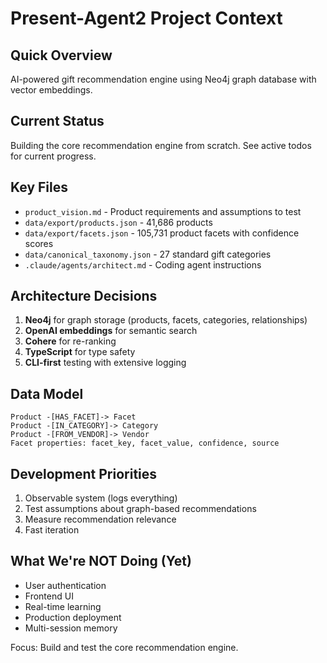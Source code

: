 # Present-Agent2 Project Context

## Quick Overview
AI-powered gift recommendation engine using Neo4j graph database with vector embeddings.

## Current Status
Building the core recommendation engine from scratch. See active todos for current progress.

## Key Files
- `product_vision.md` - Product requirements and assumptions to test
- `data/export/products.json` - 41,686 products
- `data/export/facets.json` - 105,731 product facets with confidence scores
- `data/canonical_taxonomy.json` - 27 standard gift categories
- `.claude/agents/architect.md` - Coding agent instructions

## Architecture Decisions
1. **Neo4j** for graph storage (products, facets, categories, relationships)
2. **OpenAI embeddings** for semantic search
3. **Cohere** for re-ranking
4. **TypeScript** for type safety
5. **CLI-first** testing with extensive logging

## Data Model
```
Product -[HAS_FACET]-> Facet
Product -[IN_CATEGORY]-> Category
Product -[FROM_VENDOR]-> Vendor
Facet properties: facet_key, facet_value, confidence, source
```

## Development Priorities
1. Observable system (logs everything)
2. Test assumptions about graph-based recommendations
3. Measure recommendation relevance
4. Fast iteration

## What We're NOT Doing (Yet)
- User authentication
- Frontend UI
- Real-time learning
- Production deployment
- Multi-session memory

Focus: Build and test the core recommendation engine.
